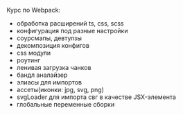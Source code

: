Курс по Webpack: 
- обработка расширений ts, css, scss
- конфигурация под разные настройки
- соурсмапы, девтулзы 
- декомпозиция конфигов
- css модули
- роутинг
- ленивая загрузка чанков
- бандл аналайзер
- элиасы для импортов
- ассеты(иконки: jpg, svg, png)
- svgLoader для импорта свг в качестве JSX-элемента
- глобальные переменные сборки